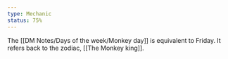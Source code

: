 ```yaml
---
type: Mechanic
status: 75%
---
```


The [[DM Notes/Days of the week/Monkey day]] is equivalent to Friday. It refers back to the zodiac, [[The Monkey king]].